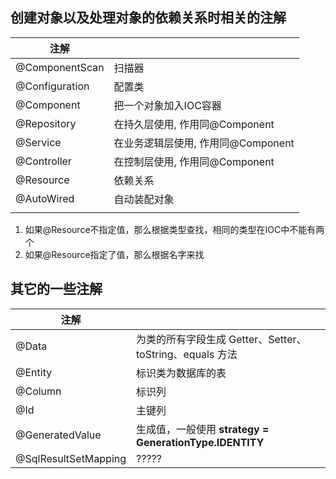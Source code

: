 

## 创建对象以及处理对象的依赖关系时相关的注解

| 注解 | |
| --- | --- |
| @ComponentScan | 扫描器 |
| @Configuration | 配置类 |
| @Component | 把一个对象加入IOC容器 |
| @Repository | 在持久层使用, 作用同@Component |
| @Service | 在业务逻辑层使用, 作用同@Component |
| @Controller | 在控制层使用, 作用同@Component |
| @Resource | 依赖关系|
| @AutoWired | 自动装配对象 |
|  | |

1. 如果@Resource不指定值，那么根据类型查找，相同的类型在IOC中不能有两个
1. 如果@Resource指定了值，那么根据名字来找  


## 其它的一些注解

| 注解 | |
| --- | --- |
| @Data | 为类的所有字段生成 Getter、Setter、toString、equals 方法  |
| @Entity | 标识类为数据库的表 |
| @Column | 标识列 |
| @Id | 主键列 |
| @GeneratedValue | 生成值，一般使用 **strategy = GenerationType.IDENTITY** |
| @SqlResultSetMapping | ????? |
